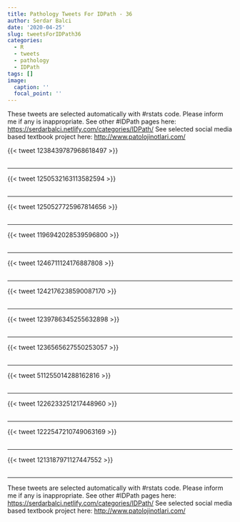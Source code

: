 ```yaml
---
title: Pathology Tweets For IDPath - 36
author: Serdar Balci
date: '2020-04-25'
slug: tweetsForIDPath36
categories:
  - R
  - tweets
  - pathology
  - IDPath
tags: []
image:
  caption: ''
  focal_point: ''
---
```



These tweets are selected automatically with #rstats code. Please inform me if any is inappropriate.
See other #IDPath pages here: https://serdarbalci.netlify.com/categories/IDPath/ 
See selected social media based textbook project here: http://www.patolojinotlari.com/

{{< tweet 1238439787968618497 >}}
<br>
<br>
<hr>
{{< tweet 1250532163113582594 >}}
<br>
<br>
<hr>
{{< tweet 1250527725967814656 >}}
<br>
<br>
<hr>
{{< tweet 1196942028539596800 >}}
<br>
<br>
<hr>
{{< tweet 1246711124176887808 >}}
<br>
<br>
<hr>
{{< tweet 1242176238590087170 >}}
<br>
<br>
<hr>
{{< tweet 1239786345255632898 >}}
<br>
<br>
<hr>
{{< tweet 1236565627550253057 >}}
<br>
<br>
<hr>
{{< tweet 511255014288162816 >}}
<br>
<br>
<hr>
{{< tweet 1226233251217448960 >}}
<br>
<br>
<hr>
{{< tweet 1222547210749063169 >}}
<br>
<br>
<hr>
{{< tweet 1213187971127447552 >}}
<br>
<br>
<hr>


These tweets are selected automatically with #rstats code. Please inform me if any is inappropriate.
See other #IDPath pages here: https://serdarbalci.netlify.com/categories/IDPath/ 
See selected social media based textbook project here: http://www.patolojinotlari.com/
